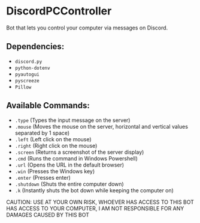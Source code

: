 # DiscordPCController
Bot that lets you control your computer via messages on Discord.


## Dependencies:
- `discord.py`
- `python-dotenv`
- `pyautogui`
- `pyscreeze`
- `Pillow`

## Available Commands:
- `.type` <insert string here> (Types the input message on the server)
- `.mouse` <horizontal movement> <vertical movement> (Moves the mouse on the server, horizontal and vertical values separated by 1 space)
- `.left` (Left click on the mouse)
- `.right` (Right click on the mouse)
- `.screen` (Returns a screenshot of the server display)
- `.cmd` <insert command here> (Runs the command in Windows Powershell)
- `.url` <insert url here> (Opens the URL in the default browser)
- `.win` (Presses the Windows key)
- `.enter` (Presses enter)
- `.shutdown` (Shuts the entire computer down)
- `.k` (Instantly shuts the bot down while keeping the computer on)


CAUTION: USE AT YOUR OWN RISK, WHOEVER HAS ACCESS TO THIS BOT HAS ACCESS TO YOUR COMPUTER, I AM NOT RESPONSIBLE FOR ANY DAMAGES CAUSED BY THIS BOT